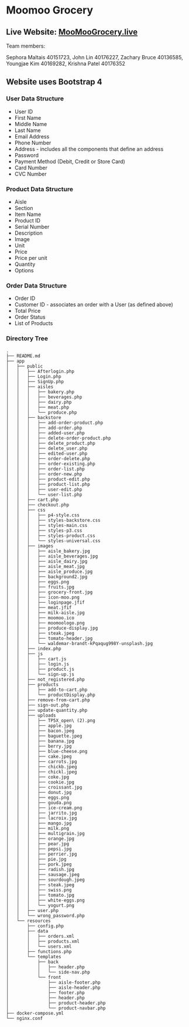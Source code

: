 # Moomoo Grocery

## Live Website: [MooMooGrocery.live](https://moomoogrocery.herokuapp.com/)

Team members:

Sephora Maltais 40151723,
John Lin 40176227,
Zachary Bruce 40136585,
Youngjae Kim 40169282,
Krishna Patel 40176352

## Website uses Bootstrap 4

### User Data Structure

- User ID
- First Name
- Middle Name
- Last Name
- Email Address
- Phone Number
- Address - includes all the components that define an address
- Password
- Payment Method (Debit, Credit or Store Card)
- Card Number
- CVC Number

### Product Data Structure

- Aisle
- Section
- Item Name
- Product ID
- Serial Number
- Description
- Image
- Unit
- Price
- Price per unit
- Quantity
- Options

### Order Data Structure

- Order ID
- Customer ID - associates an order with a User (as defined above)
- Total Price
- Order Status
- List of Products

### Directory Tree

```
.
├── README.md
├── app
│   ├── public
│   │   ├── Afterlogin.php
│   │   ├── Login.php
│   │   ├── SignUp.php
│   │   ├── aisles
│   │   │   ├── bakery.php
│   │   │   ├── beverages.php
│   │   │   ├── dairy.php
│   │   │   ├── meat.php
│   │   │   └── produce.php
│   │   ├── backstore
│   │   │   ├── add-order-product.php
│   │   │   ├── add-order.php
│   │   │   ├── added-user.php
│   │   │   ├── delete-order-product.php
│   │   │   ├── delete_product.php
│   │   │   ├── delete_user.php
│   │   │   ├── edited-user.php
│   │   │   ├── order-delete.php
│   │   │   ├── order-existing.php
│   │   │   ├── order-list.php
│   │   │   ├── order-new.php
│   │   │   ├── product-edit.php
│   │   │   ├── product-list.php
│   │   │   ├── user-edit.php
│   │   │   └── user-list.php
│   │   ├── cart.php
│   │   ├── checkout.php
│   │   ├── css
│   │   │   ├── p4-style.css
│   │   │   ├── styles-backstore.css
│   │   │   ├── styles-main.css
│   │   │   ├── styles-p3.css
│   │   │   ├── styles-product.css
│   │   │   └── styles-universal.css
│   │   ├── images
│   │   │   ├── aisle_bakery.jpg
│   │   │   ├── aisle_beverages.jpg
│   │   │   ├── aisle_dairy.jpg
│   │   │   ├── aisle_meat.jpg
│   │   │   ├── aisle_produce.jpg
│   │   │   ├── background2.jpg
│   │   │   ├── eggs.png
│   │   │   ├── fruits.jpg
│   │   │   ├── grocery-front.jpg
│   │   │   ├── icon-moo.png
│   │   │   ├── loginpage.jfif
│   │   │   ├── meat.jfif
│   │   │   ├── milk-aisle.jpg
│   │   │   ├── moomoo.ico
│   │   │   ├── moomoologo.png
│   │   │   ├── produce-display.jpg
│   │   │   ├── steak.jpeg
│   │   │   ├── tomato-header.jpg
│   │   │   └── waldemar-brandt-kPqaqug998Y-unsplash.jpg
│   │   ├── index.php
│   │   ├── js
│   │   │   ├── cart.js
│   │   │   ├── login.js
│   │   │   ├── product.js
│   │   │   └── sign-up.js
│   │   ├── not_registered.php
│   │   ├── products
│   │   │   ├── add-to-cart.php
│   │   │   └── productDisplay.php
│   │   ├── remove-from-cart.php
│   │   ├── sign-out.php
│   │   ├── update-quantity.php
│   │   ├── uploads
│   │   │   ├── TP5X_open\ (2).png
│   │   │   ├── apple.jpg
│   │   │   ├── bacon.jpeg
│   │   │   ├── baguette.jpeg
│   │   │   ├── banana.jpg
│   │   │   ├── berry.jpg
│   │   │   ├── blue-cheese.png
│   │   │   ├── cake.jpeg
│   │   │   ├── carrots.jpg
│   │   │   ├── chickb.jpeg
│   │   │   ├── chickl.jpeg
│   │   │   ├── coke.jpg
│   │   │   ├── cookie.jpg
│   │   │   ├── croissant.jpg
│   │   │   ├── donut.jpg
│   │   │   ├── eggs.png
│   │   │   ├── gouda.png
│   │   │   ├── ice-cream.png
│   │   │   ├── jarrito.jpg
│   │   │   ├── lacroix.jpg
│   │   │   ├── mango.jpg
│   │   │   ├── milk.png
│   │   │   ├── multigrain.jpg
│   │   │   ├── orange.jpg
│   │   │   ├── pear.jpg
│   │   │   ├── pepsi.jpg
│   │   │   ├── perrier.jpg
│   │   │   ├── pie.jpg
│   │   │   ├── pork.jpeg
│   │   │   ├── radish.jpg
│   │   │   ├── sausage.jpeg
│   │   │   ├── sourdough.jpeg
│   │   │   ├── steak.jpeg
│   │   │   ├── swiss.png
│   │   │   ├── tomato.jpg
│   │   │   ├── white-eggs.png
│   │   │   └── yogurt.png
│   │   ├── user.php
│   │   └── wrong_password.php
│   └── resources
│       ├── config.php
│       ├── data
│       │   ├── orders.xml
│       │   ├── products.xml
│       │   └── users.xml
│       ├── functions.php
│       └── templates
│           ├── back
│           │   ├── header.php
│           │   └── side-nav.php
│           └── front
│               ├── aisle-footer.php
│               ├── aisle-header.php
│               ├── footer.php
│               ├── header.php
│               ├── product-header.php
│               └── product-navbar.php
├── docker-compose.yml
└── nginx.conf
```
